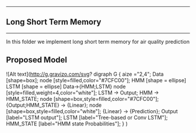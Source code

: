 -------
## Long Short Term Memory
------

<p> In this folder we implement long short term memory for air quality prediction</p>


## Proposed Model




![Alt text](http://g.gravizo.com/svg?
  digraph G {
   aize ="2,4";
   Data [shape=box];
   node [style=filled,color="#7CFC00"];
   HMM [shape = ellipse]
   LSTM [shape = ellipse]
   Data->{HMM;LSTM}
   node [style=filled,weight=4,color="white"];
   LSTM -> Output; 
   HMM -> HMM_STATE;
   node [shape=box,style=filled,color="#7CFC00"];
   {Output;HMM_STATE} -> {Linear};
   node [shape=box,style=filled,color="white"];
   {Linear} -> {Prediction};
   Output [label="LSTM output"];
   LSTM [label="Tree-based or Conv LSTM"];
   HMM_STATE [label="HMM state Probabilities"];
  }
) 
